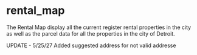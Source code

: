 # rental_map
The Rental Map display all the current register rental properties in the city as well as the parcel data for all the properties in the city of Detroit.

UPDATE - 5/25/27
Added suggested address for not valid addresse

